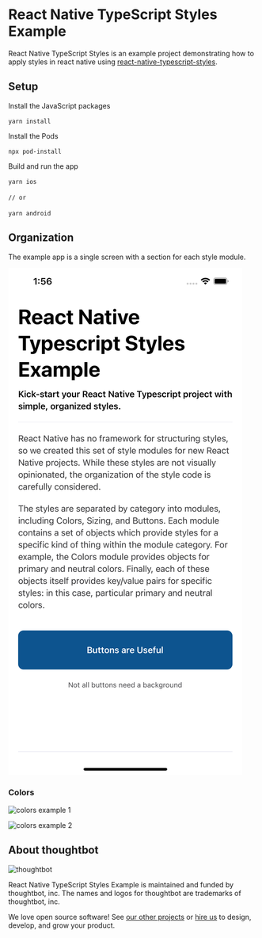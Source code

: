 # React Native TypeScript Styles Example

React Native TypeScript Styles is an example project demonstrating how to apply
styles in react native using [react-native-typescript-styles][react-native-typescript-styles].

[react-native-typescript-styles]: https://github.com/thoughtbot/react-native-typescript-styles

## Setup

Install the JavaScript packages

```
yarn install
```

Install the Pods

```
npx pod-install
```

Build and run the app

```
yarn ios

// or

yarn android
```

## Organization

The example app is a single screen with a section for each style module.

![base example](./docs/base_example.png)

### Colors

![colors example 1](./docs/color_1.png)


![colors example 2](./docs/color_2.png)


About thoughtbot
----------------

![thoughtbot](https://presskit.thoughtbot.com/images/thoughtbot-logo-for-readmes.svg)

React Native TypeScript Styles Example is maintained and funded by thoughtbot, inc.
The names and logos for thoughtbot are trademarks of thoughtbot, inc.

We love open source software!
See [our other projects][community] or
[hire us][hire] to design, develop, and grow your product.

[community]: https://thoughtbot.com/community?utm_source=github
[hire]: https://thoughtbot.com/hire-us?utm_source=github
